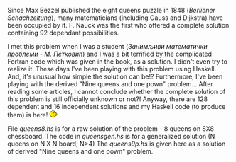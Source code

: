 Since Max Bezzel published the eight queens puzzle in 1848 (<i>Berliener Schachzeitung</i>), many matematicians (including Gauss and Dijkstra) have been occupied by it. F. Nauck was the first who offered a complete solution containing 92 dependant possibilities.

I met this problem when I was a student (<i>Занимљиви математички проблеми - М. Петковић</i>) and I was a bit terrified by the complicated Fortran code which was given in the book, as a solution. I didn't even try to realize it. These days I've been playing with this problem using Haskell. And, it's unusual how simple the solution can be!? Furthermore, I've been playing with the derived "Nine queens and one pown" problem... After reading some articles, I cannot conclude whether the complete solution of this problem is still officially unknown or not?! Anyway, there are 128 dependent and 16 independent solutions and my Haskell code (to produce them) is here!  <img src="https://raw.githubusercontent.com/sasamil/WMS-TMS-Maker-Qt-GUI/master/icons/emoticons/eusa_whistle.gif" alt="I've succeeded" height="16" width="22">

File <i>queens8.hs</i> is for a raw solution of the problem - 8 queens on 8X8 chessboard. The code in <i>queensgen.hs</i> is for a generalized solution (N queens on N X N board; N>4) The <i>queens9p.h</i>s is given here as a solution of derived "Nine queens and one pown" problem.
